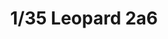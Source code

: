 ---
layout: product
title: "1/35 Leopard 2a6"
price: "6700" 
desc: "Maketa"
img_path: "/assets/img/BT002.jpg"
brand: "Border Models"
available: true
special_offer: false
new: false
soon: false
cat: "010000"
subcat: "011600"
subsubcat: "0N/A"
sifra: "BT002"
---